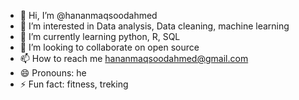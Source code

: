 - 👋 Hi, I’m @hananmaqsoodahmed
- 👀 I’m interested in Data analysis, Data cleaning, machine learning
- 🌱 I’m currently learning python, R, SQL
- 💞️ I’m looking to collaborate on open source
- 📫 How to reach me hananmaqsoodahmed@gmail.com
- 😄 Pronouns: he
- ⚡ Fun fact: fitness, treking

<!---
hananmaqsoodahmed/hananmaqsoodahmed is a ✨ special ✨ repository because its `README.md` (this file) appears on your GitHub profile.
You can click the Preview link to take a look at your changes.
--->
